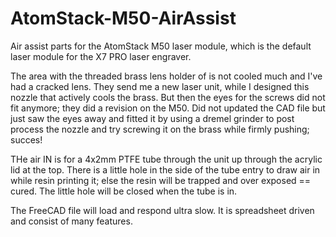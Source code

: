 # AtomStack-M50-AirAssist
Air assist parts for the AtomStack M50 laser module, which is the default laser module for the X7 PRO laser engraver.

The area with the threaded brass lens holder of is not cooled much and I've had a cracked lens.
They send me a new laser unit, while I designed this nozzle that actively cools the  brass.
But then the eyes for the screws did not fit anymore; they did a revision on the M50.
Did not updated the CAD file but just saw the eyes away and fitted it by using a dremel grinder to post process the nozzle and try screwing it on the brass while firmly pushing; succes!

THe air IN is for a 4x2mm PTFE tube through the unit up through the acrylic lid at the top.
There is a little hole in the side of the tube entry to draw air in while resin printing it;
else the resin will be trapped and over exposed == cured.
The little hole will be closed when the tube is in.

The FreeCAD file will load and respond ultra slow.
It is spreadsheet driven and consist of many features.


